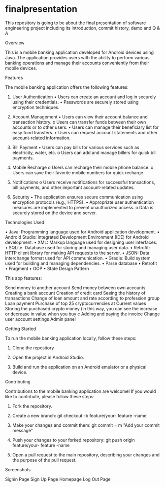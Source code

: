 # finalpresentation
This repository is going to be about the final presentation of software engineering project including its introduction, commit history, demo and Q &amp; A

Overview

This is a mobile banking application developed for Android devices using Java. The application provides users with the ability to perform various banking operations and manage their accounts conveniently from their mobile devices.

Features

The mobile banking application offers the following features:

  1. User Authentication
• Users can create an account and log in securely using their credentials.
• Passwords are securely stored using encryption techniques.

  2. Account Management
• Users can view their account balance and transaction history.
o Users can transfer funds between their own accounts or to other users.
• Users can manage their beneficiary list for easy fund transfers.
• Users can request account statements and other account-related information.

  3. Bill Payment
• Users can pay bills for various services such as electricity, water, etc.
o Users can add and manage billers for quick bill payments.

 4. Mobile Recharge
o Users can recharge their mobile phone balance.
o Users can save their favorite mobile numbers for quick recharge.

  5. Notifications
o Users receive notifications for successful transactions, bill payments, and other important account-related updates.

  6. Security
• The application ensures secure communication using encryption protocols (e.g., HTTPS).
• Appropriate user authentication measures are implemented to prevent unauthorized access.
o Data is securely stored on the device and server.

Technologies Used

• Java: Programming language used for Android application development.
• Android Studio: Integrated Development Environment (IDE) for Android development.
• XML: Markup language used for designing user interfaces.
• SQLite: Database used for storing and managing user data.
• Retrofit: HTTP client library for making API requests to the server.
• JSON: Data interchange format used for API communication.
• Gradle: Build system used for building and managing dependencies.
• Parse database
• Retrofit
• Fragment
• OOP
• State Design Pattern


This app features:

Send money to another account
Send money between own accounts
Creating a bank account
Creation of credit card
Seeing the history of transactions
Change of loan amount and rate according to profession group
Loan payment
Purchase of top 25 cryptocurrencies at Current values
Storing the purchased crypto money (in this way, you can see the increase or decrease in value when you buy c
Adding and paying the invoice Change user account settings
Admin panel


Getting Started

To run the mobile banking application locally, follow these steps:

  1. Clone the repository

  2. Open the project in Android Studio.

  3. Build and run the application on an Android emulator or a physical device.


Contributing

Contributions to the mobile banking application are welcome! If you would like to contribute, please follow these steps:

  1. Fork the repository.

  2. Create a new branch:
git checkout -b feature/your- feature -name

  3. Make your changes and commit them:
git commit = m "Add your commit message"

4. Push your changes to your forked repository:
git push origin feature/your- feature -name

  5. Open a pull request to the main repository, describing your changes and the purpose of the pull request.


Screenshots

  Signin Page
  Sign Up Page
  Homepage
  Log Out Page
